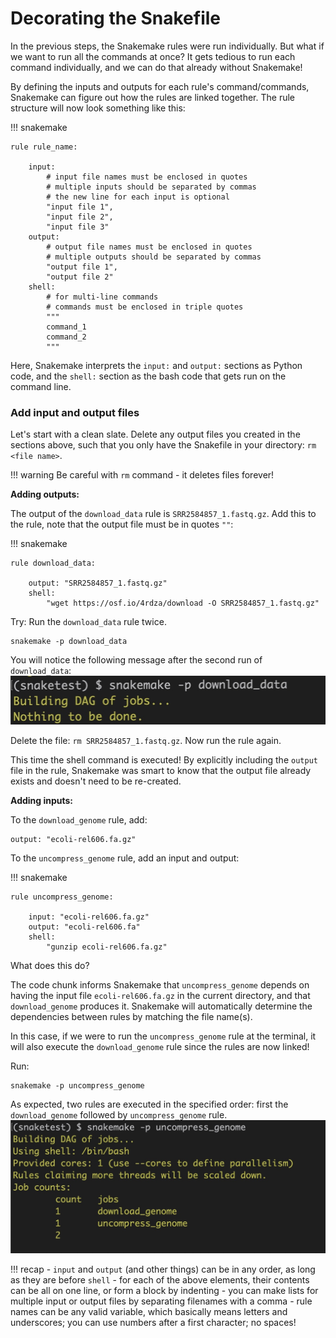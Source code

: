 # Decorating the Snakefile

In the previous steps, the Snakemake rules were run individually. But what if we want to run all the commands at once? It gets tedious to run each command individually, and we can do that already without Snakemake!

By defining the inputs and outputs for each rule's command/commands, Snakemake can figure out how the rules are linked together. The rule structure will now look something like this:

!!! snakemake

    rule rule_name:

        input:
            # input file names must be enclosed in quotes
            # multiple inputs should be separated by commas
            # the new line for each input is optional
            "input file 1",
            "input file 2",
            "input file 3"
        output:
            # output file names must be enclosed in quotes
            # multiple outputs should be separated by commas
            "output file 1",
            "output file 2"
        shell:
            # for multi-line commands
            # commands must be enclosed in triple quotes
            """
            command_1
            command_2
            """

Here, Snakemake interprets the `input:` and `output:` sections as Python code, and the `shell:` section as the bash code that gets run on the command line.

### Add input and output files

Let's start with a clean slate. Delete any output files you created in the sections above, such that you only have the Snakefile in your directory: `rm <file name>`.

!!! warning
    Be careful with `rm` command - it deletes files forever!

**Adding outputs:**

The output of the `download_data` rule is `SRR2584857_1.fastq.gz`. Add this to the rule, note that the output file must be in quotes `""`:

!!! snakemake

    rule download_data:
    
        output: "SRR2584857_1.fastq.gz"
        shell:
            "wget https://osf.io/4rdza/download -O SRR2584857_1.fastq.gz"
            
Try: Run the `download_data` rule twice.

```
snakemake -p download_data
```

You will notice the following message after the second run of `download_data`:
![](../../images/snakemake_nothingtobedone.jpeg)

Delete the file: `rm SRR2584857_1.fastq.gz`. Now run the rule again.

This time the shell command is executed! By explicitly including the `output` file in the rule, Snakemake was smart to know that the output file already exists and doesn't need to be re-created.

**Adding inputs:**

To the `download_genome` rule, add:
```
output: "ecoli-rel606.fa.gz"
```

To the `uncompress_genome` rule, add an input and output:

!!! snakemake

    rule uncompress_genome:

        input: "ecoli-rel606.fa.gz"
        output: "ecoli-rel606.fa"
        shell:
            "gunzip ecoli-rel606.fa.gz"

What does this do?

The code chunk informs Snakemake that `uncompress_genome` depends on having the input file `ecoli-rel606.fa.gz` in the current directory, and that `download_genome` produces it. Snakemake will automatically determine the dependencies between rules by matching the file name(s).

In this case, if we were to run the `uncompress_genome` rule at the terminal, it will also execute the `download_genome` rule since the rules are now linked!

Run: 
```
snakemake -p uncompress_genome
```

As expected, two rules are executed in the specified order: first the `download_genome` followed by `uncompress_genome` rule.
![](../../images/snakemake_twosteps.jpeg)

!!! recap
    - `input` and `output` (and other things) can be in any order, as long as they are before `shell`
    - for each of the above elements, their contents can be all on one line, or form a block by indenting
    - you can make lists for multiple input or output files by separating filenames with a comma
    - rule names can be any valid variable, which basically means letters and underscores; you can use numbers after a first character; no spaces!
